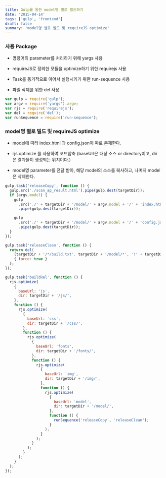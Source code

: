```yaml
---
title: Gulp를 통한 model명 별로 빌드하기
date: '2015-04-14'
tags: ['gulp', 'frontend']
draft: false
summary: 'model명 별로 빌드 및 requireJS optimize'
---
```


### 사용 Package

- 명령어의 parameter를 처리하기 위해 yargs 사용

- requireJS로 정의한 모듈을 optimize하기 위한 requirejs 사용

- Task를 동기적으로 이어서 실행시키기 위한 run-sequence 사용

- 파일 삭제를 위한 del 사용

```js
var gulp = require('gulp');
var argv = require('yargs').argv;
var rjs = require('requirejs');
var del = require('del');
var runSequence = require('run-sequence');
```

### model명 별로 빌드 및 requireJS optimize

- model에 따라 index.html 과 config.json이 따로 존재한다.

- rjs.optimize 를 사용하여 코드압축 (baseUrl은 대상 소스 or directory이고, dir은 결과물이 생성되는 위치이다.)

- model명 parameter를 전달 받아, 해당 model의 소스를 복사하고, 나머지 model은 삭제한다.

```js
gulp.task('releaseCopy', function () {
  gulp.src('./scan_ap_result.html').pipe(gulp.dest(targetDir));
  if (argv.model) {
    gulp
      .src('./' + targetDir + '/model/' + argv.model + '/' + 'index.html')
      .pipe(gulp.dest(targetDir));

    gulp
      .src('./' + targetDir + '/model/' + argv.model + '/' + 'config.json')
      .pipe(gulp.dest(targetDir));
  }
});

gulp.task('releaseClean', function () {
  return del(
    [targetDir + '/*/build.txt', targetDir + '/model/*', '!' + targetDir + '/model/' + argv.model],
    { force: true }
  );
});

gulp.task('buildRel', function () {
  rjs.optimize(
    {
      baseUrl: 'js',
      dir: targetDir + '/js/',
    },
    function () {
      rjs.optimize(
        {
          baseUrl: 'css',
          dir: targetDir + '/css/',
        },
        function () {
          rjs.optimize(
            {
              baseUrl: 'fonts',
              dir: targetDir + '/fonts/',
            },
            function () {
              rjs.optimize(
                {
                  baseUrl: 'img',
                  dir: targetDir + '/img/',
                },
                function () {
                  rjs.optimize(
                    {
                      baseUrl: 'model',
                      dir: targetDir + '/model/',
                    },
                    function () {
                      runSequence('releaseCopy', 'releaseClean');
                    }
                  );
                }
              );
            }
          );
        }
      );
    }
  );
});
```

